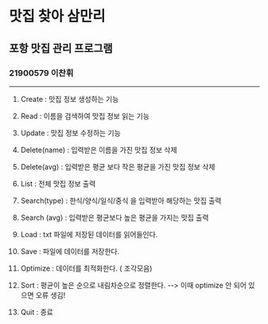 # 맛집 찾아 삼만리



## 포항 맛집 관리 프로그램
### 21900579 이찬휘
-----------------------

1. Create : 맛집 정보 생성하는 기능

2. Read : 이름을 검색하여 맛집 정보 읽는 기능

3. Update : 맛집 정보 수정하는 기능

4. Delete(name) : 입력받은 이름을 가진 맛집 정보 삭제

5. Delete(avg) : 입력받은 평균 보다 작은 평균을 가진 맛집 정보 삭제

6. List : 전체 맛집 정보 출력

7. Search(type) : 한식/양식/일식/중식 을 입력받아 해당하는 맛집 출력

8. Search (avg) : 입력받은 평균보다 높은 평균을 가지는 맛집 출력

9. Load : txt 파일에 저장된 데이터를 읽어들인다.

10. Save : 파일에 데이터를 저장한다.

11. Optimize : 데이터를 최적화한다. ( 조각모음)

12. Sort : 평균이 높은 순으로 내림차순으로 정렬한다. --> 이때 optimize 안 되어 있으면 오류 생김!

13. Quit : 종료
